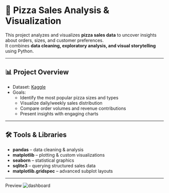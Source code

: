 # 🍕 Pizza Sales Analysis & Visualization  

This project analyzes and visualizes **pizza sales data** to uncover insights about orders, sizes, and customer preferences.  
It combines **data cleaning, exploratory analysis, and visual storytelling** using Python.  

---

## 📊 Project Overview  
- Dataset: [Kaggle](https://www.kaggle.com/datasets/rhonarosecortez/pizza-sales-dataset)  
- Goals:  
  - Identify the most popular pizza sizes and types  
  - Visualize daily/weekly sales distribution  
  - Compare order volumes and revenue contributions  
  - Present insights with engaging charts  

---

## 🛠️ Tools & Libraries  
- **pandas** – data cleaning & analysis  
- **matplotlib** – plotting & custom visualizations  
- **seaborn** – statistical graphics  
- **sqlite3** – querying structured sales data  
- **matplotlib.gridspec** – advanced subplot layouts  

---

Preview
![dashboard](images/pizzas.gif)

